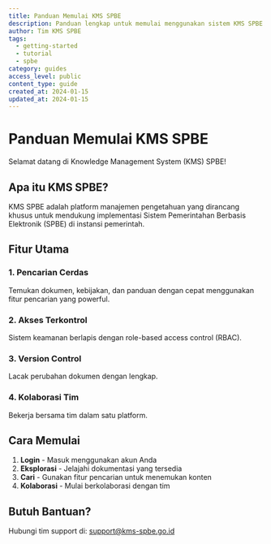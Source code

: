 ```yaml
---
title: Panduan Memulai KMS SPBE
description: Panduan lengkap untuk memulai menggunakan sistem KMS SPBE
author: Tim KMS SPBE
tags:
  - getting-started
  - tutorial
  - spbe
category: guides
access_level: public
content_type: guide
created_at: 2024-01-15
updated_at: 2024-01-15
---
```


# Panduan Memulai KMS SPBE

Selamat datang di Knowledge Management System (KMS) SPBE!

## Apa itu KMS SPBE?

KMS SPBE adalah platform manajemen pengetahuan yang dirancang khusus untuk mendukung implementasi Sistem Pemerintahan Berbasis Elektronik (SPBE) di instansi pemerintah.

## Fitur Utama

### 1. Pencarian Cerdas
Temukan dokumen, kebijakan, dan panduan dengan cepat menggunakan fitur pencarian yang powerful.

### 2. Akses Terkontrol
Sistem keamanan berlapis dengan role-based access control (RBAC).

### 3. Version Control
Lacak perubahan dokumen dengan lengkap.

### 4. Kolaborasi Tim
Bekerja bersama tim dalam satu platform.

## Cara Memulai

1. **Login** - Masuk menggunakan akun Anda
2. **Eksplorasi** - Jelajahi dokumentasi yang tersedia
3. **Cari** - Gunakan fitur pencarian untuk menemukan konten
4. **Kolaborasi** - Mulai berkolaborasi dengan tim

## Butuh Bantuan?

Hubungi tim support di: support@kms-spbe.go.id